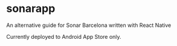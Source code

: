 # sonarapp
An alternative guide for Sonar Barcelona written with React Native

Currently deployed to Android App Store only.
